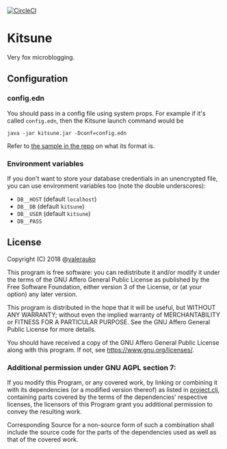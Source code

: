 [![CircleCI](https://circleci.com/gh/valerauko/kitsune.svg?style=svg)](https://circleci.com/gh/valerauko/kitsune)

# Kitsune

Very fox microblogging.

## Configuration

### config.edn

You should pass in a config file using system props. For example if it's called `config.edn`, then the Kitsune launch command would be

```
java -jar kitsune.jar -Dconf=config.edn
```

Refer to [the sample in the repo](https://github.com/valerauko/kitsune/blob/master/config/prod/config.edn) on what its format is.

### Environment variables

If you don't want to store your database credentials in an unencrypted file, you can use environment variables too (note the double underscores):

* `DB__HOST` (default `localhost`)
* `DB__DB` (default `kitsune`)
* `DB__USER` (default `kitsune`)
* `DB__PASS`

## License

Copyright (C) 2018 @[valerauko](https://github.com/valerauko)

This program is free software: you can redistribute it and/or modify it under the terms of the GNU Affero General Public License as published by the Free Software Foundation, either version 3 of the License, or (at your option) any later version.

This program is distributed in the hope that it will be useful, but WITHOUT ANY WARRANTY; without even the implied warranty of MERCHANTABILITY or FITNESS FOR A PARTICULAR PURPOSE. See the GNU Affero General Public License for more details.

You should have received a copy of the GNU Affero General Public License along with this program. If not, see https://www.gnu.org/licenses/.

### Additional permission under GNU AGPL section 7:

If you modify this Program, or any covered work, by linking or combining it with its dependencies  (or a modified version thereof) as listed in [project.clj](project.clj), containing parts covered by the terms of the dependencies' respective licenses, the licensors of this Program grant you additional permission to convey the resulting work.

Corresponding Source for a non-source form of such a combination shall include the source code for the parts of the dependencies used as well as that of the covered work.
